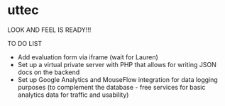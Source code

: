 # uttec

LOOK AND FEEL IS READY!!!

TO DO LIST
- Add evaluation form via iframe (wait for Lauren)
- Set up a virtual private server with PHP that allows for writing JSON docs on the backend
- Set up Google Analytics and MouseFlow integration for data logging purposes (to complement the database - free services for basic analytics data for traffic and usability)
